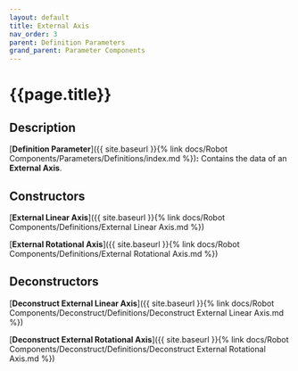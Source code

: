 ```yaml
---
layout: default
title: External Axis
nav_order: 3
parent: Definition Parameters
grand_parent: Parameter Components
---
```


# **{{page.title}}**

## **Description**

[**Definition Parameter**]({{ site.baseurl }}{% link docs/Robot Components/Parameters/Definitions/index.md %})**:** 
Contains the data of an **External Axis**.

## **Constructors**

[**External Linear Axis**]({{ site.baseurl }}{% link docs/Robot Components/Definitions/External Linear Axis.md %})

[**External Rotational Axis**]({{ site.baseurl }}{% link docs/Robot Components/Definitions/External Rotational Axis.md %})

## **Deconstructors**

[**Deconstruct External Linear Axis**]({{ site.baseurl }}{% link docs/Robot Components/Deconstruct/Definitions/Deconstruct External Linear Axis.md %})

[**Deconstruct External Rotational Axis**]({{ site.baseurl }}{% link docs/Robot Components/Deconstruct/Definitions/Deconstruct External Rotational Axis.md %})
